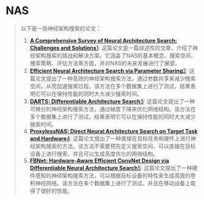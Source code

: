 # NAS

> 以下是一些神经架构搜索的论文：
>
> 1. [**A Comprehensive Survey of Neural Architecture Search: Challenges and Solutions**](https://zhuanlan.zhihu.com/p/146138419)[1](https://zhuanlan.zhihu.com/p/146138419): 这篇论文是一篇综述性的文章，介绍了神经架构搜索的挑战和解决方案。它涵盖了NAS的基本概念、搜索空间、搜索策略、评估方法等方面，并对NAS的未来发展进行了展望。
> 2. [**Efficient Neural Architecture Search via Parameter Sharing**](https://zhuanlan.zhihu.com/p/356282001)[2](https://zhuanlan.zhihu.com/p/356282001): 这篇论文提出了一种高效的神经架构搜索方法，通过参数共享来减少搜索空间，从而加速搜索过程。该方法在多个数据集上进行了测试，结果表明它可以在保持性能的同时大大减少搜索时间。
> 3. [**DARTS: Differentiable Architecture Search**](https://blog.csdn.net/weixin_47196664/article/details/107075616)[3](https://blog.csdn.net/weixin_47196664/article/details/107075616): 这篇论文提出了一种可微分的神经架构搜索方法，通过梯度下降来优化网络结构。该方法在多个数据集上进行了测试，结果表明它可以在保持性能的同时大大减少搜索时间。
> 4. [**ProxylessNAS: Direct Neural Architecture Search on Target Task and Hardware**](https://cloud.tencent.com/developer/article/1656900)[4](https://cloud.tencent.com/developer/article/1656900): 这篇论文提出了一种直接在目标任务和硬件上进行神经架构搜索的方法。该方法不需要预先定义搜索空间，可以直接在目标设备上进行搜索，并且可以生成高度优化的网络结构。
> 5. [**FBNet: Hardware-Aware Efficient ConvNet Design via Differentiable Neural Architecture Search**](https://zhuanlan.zhihu.com/p/527872448)[5](https://zhuanlan.zhihu.com/p/527872448): 这篇论文提出了一种硬件感知的神经架构搜索方法，可以根据目标设备的特性来生成高效的卷积神经网络。该方法在多个数据集上进行了测试，并且在移动设备上取得了很好的性能。